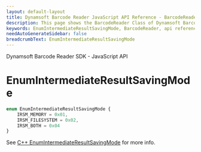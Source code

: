 ```yaml
---
layout: default-layout
title: Dynamsoft Barcode Reader JavaScript API Reference - BarcodeReader
description: This page shows the BarcodeReader Class of Dynamsoft Barcode Reader JavaScript SDK.
keywords: EnumIntermediateResultSavingMode, BarcodeReader, api reference, javascript, js
needAutoGenerateSidebar: false
breadcrumbText: EnumIntermediateResultSavingMode
---
```


Dynamsoft Barcode Reader SDK - JavaScript API
# EnumIntermediateResultSavingMode

```ts
enum EnumIntermediateResultSavingMode { 
    IRSM_MEMORY = 0x01, 
    IRSM_FILESYSTEM = 0x02, 
    IRSM_BOTH = 0x04 
}
```

See [C++ EnumIntermediateResultSavingMode](https://www.dynamsoft.com/barcode-reader/parameters/enum/result-enums.html?ver=latest#intermediateresultsavingmode) for more info.